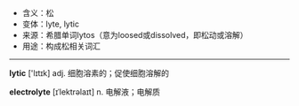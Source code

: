 - <span class="definition">含义：松</span>
- <span class="definition">变体：lyte, lytic</span>
- <span class="definition">来源：希腊单词lytos（意为loosed或dissolved，即松动或溶解）</span>
- <span class="definition">用途：构成松相关词汇</span>

---

<span class="vocabulary">**lytic**</span> ['lɪtɪk] adj. 细胞溶素的；促使细胞溶解的

<span class="vocabulary">**electrolyte**</span> [ɪˈlektrəlaɪt] n. 电解液；电解质
